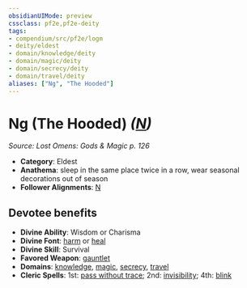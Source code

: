 ```yaml
---
obsidianUIMode: preview
cssclass: pf2e,pf2e-deity
tags:
- compendium/src/pf2e/logm
- deity/eldest
- domain/knowledge/deity
- domain/magic/deity
- domain/secrecy/deity
- domain/travel/deity
aliases: ["Ng", "The Hooded"]
---
```

# Ng (The Hooded) *([N](../../../Rules/traits/neutral-b1.md))*  
*Source: Lost Omens: Gods & Magic p. 126*  

- **Category**: Eldest
- **Anathema**: sleep in the same place twice in a row, wear seasonal decorations out of season
- **Follower Alignments**: [N](../../../Rules/traits/neutral-b1.md)

## Devotee benefits

- **Divine Ability**: Wisdom or Charisma
- **Divine Font**: [harm](../../spells/harm.md) or [heal](../../spells/heal.md)
- **Divine Skill**: Survival
- **Favored Weapon**: [gauntlet](../../equipment/items/gauntlet.md)
- **Domains**: [knowledge](../domains.md#Knowledge), [magic](../domains.md#Magic), [secrecy](../domains.md#Secrecy), [travel](../domains.md#Travel)
- **Cleric Spells**: 1st: [pass without trace](../../spells/pass-without-trace.md); 2nd: [invisibility](../../spells/invisibility.md); 4th: [blink](../../spells/blink.md)